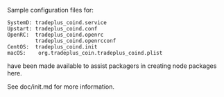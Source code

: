 Sample configuration files for:
```
SystemD: tradeplus_coind.service
Upstart: tradeplus_coind.conf
OpenRC:  tradeplus_coind.openrc
         tradeplus_coind.openrcconf
CentOS:  tradeplus_coind.init
macOS:    org.tradeplus_coin.tradeplus_coind.plist
```
have been made available to assist packagers in creating node packages here.

See doc/init.md for more information.
